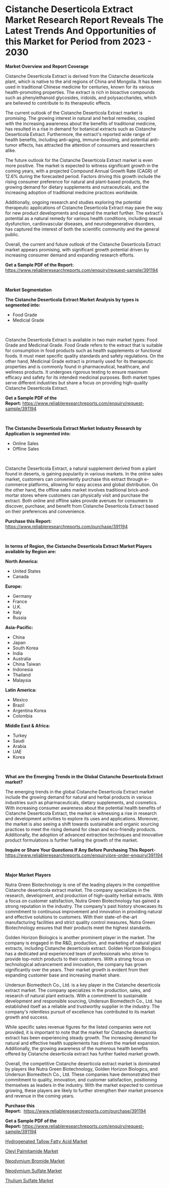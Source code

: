 <p><h1>Cistanche Deserticola Extract Market Research Report Reveals The Latest Trends And Opportunities of this Market for Period from 2023 - 2030</h1></p><p><strong>Market Overview and Report Coverage</strong></p>
<p><p>Cistanche Deserticola Extract is derived from the Cistanche deserticola plant, which is native to the arid regions of China and Mongolia. It has been used in traditional Chinese medicine for centuries, known for its various health-promoting properties. The extract is rich in bioactive compounds such as phenylethanoid glycosides, iridoids, and polysaccharides, which are believed to contribute to its therapeutic effects.</p><p>The current outlook of the Cistanche Deserticola Extract market is promising. The growing interest in natural and herbal remedies, coupled with the increasing awareness about the benefits of traditional medicine, has resulted in a rise in demand for botanical extracts such as Cistanche Deserticola Extract. Furthermore, the extract's reported wide range of health benefits, including anti-aging, immune-boosting, and potential anti-tumor effects, has attracted the attention of consumers and researchers alike.</p><p>The future outlook for the Cistanche Deserticola Extract market is even more positive. The market is expected to witness significant growth in the coming years, with a projected Compound Annual Growth Rate (CAGR) of 12.6% during the forecasted period. Factors driving this growth include the rising consumer preference for natural and plant-based products, the growing demand for dietary supplements and nutraceuticals, and the increasing adoption of traditional medicine practices worldwide.</p><p>Additionally, ongoing research and studies exploring the potential therapeutic applications of Cistanche Deserticola Extract may pave the way for new product developments and expand the market further. The extract's potential as a natural remedy for various health conditions, including sexual dysfunction, cardiovascular diseases, and neurodegenerative disorders, has captured the interest of both the scientific community and the general public.</p><p>Overall, the current and future outlook of the Cistanche Deserticola Extract market appears promising, with significant growth potential driven by increasing consumer demand and expanding research efforts.</p></p>
<p><strong>Get a Sample PDF of the Report:</strong> <a href="https://www.reliableresearchreports.com/enquiry/request-sample/391194">https://www.reliableresearchreports.com/enquiry/request-sample/391194</a></p>
<p>&nbsp;</p>
<p><strong>Market Segmentation</strong></p>
<p><strong>The Cistanche Deserticola Extract Market Analysis by types is segmented into:</strong></p>
<p><ul><li>Food Grade</li><li>Medicial Grade</li></ul></p>
<p>&nbsp;</p>
<p><p>Cistanche Deserticola Extract is available in two main market types: Food Grade and Medicinal Grade. Food Grade refers to the extract that is suitable for consumption in food products such as health supplements or functional foods. It must meet specific quality standards and safety regulations. On the other hand, Medicinal Grade extract is primarily used for its therapeutic properties and is commonly found in pharmaceutical, healthcare, and wellness products. It undergoes rigorous testing to ensure maximum efficacy and safety for its intended medicinal purposes. Both market types serve different industries but share a focus on providing high-quality Cistanche Deserticola Extract.</p></p>
<p><strong>Get a Sample PDF of the Report:</strong>&nbsp;<a href="https://www.reliableresearchreports.com/enquiry/request-sample/391194">https://www.reliableresearchreports.com/enquiry/request-sample/391194</a></p>
<p>&nbsp;</p>
<p><strong>The Cistanche Deserticola Extract Market Industry Research by Application is segmented into:</strong></p>
<p><ul><li>Online Sales</li><li>Offline Sales</li></ul></p>
<p>&nbsp;</p>
<p><p>Cistanche Deserticola Extract, a natural supplement derived from a plant found in deserts, is gaining popularity in various markets. In the online sales market, customers can conveniently purchase this extract through e-commerce platforms, allowing for easy access and global distribution. On the other hand, the offline sales market involves traditional brick-and-mortar stores where customers can physically visit and purchase the extract. Both online and offline sales provide avenues for consumers to discover, purchase, and benefit from Cistanche Deserticola Extract based on their preferences and convenience.</p></p>
<p><strong>Purchase this Report:</strong>&nbsp; <a href="https://www.reliableresearchreports.com/purchase/391194">https://www.reliableresearchreports.com/purchase/391194</a></p>
<p>&nbsp;</p>
<p><strong>In terms of Region, the Cistanche Deserticola Extract Market Players available by Region are:</strong></p>
<p>
    <p> <strong> North America: </strong>
        <ul>
            <li>United States</li>
            <li>Canada</li>
        </ul>
        </p> 
    <p> <strong> Europe: </strong>
        <ul>
            <li>Germany</li>
            <li>France</li>
            <li>U.K.</li>
            <li>Italy</li>
            <li>Russia</li>
        </ul>
        </p> 
    <p> <strong> Asia-Pacific: </strong>
        <ul>
            <li>China</li>
            <li>Japan</li>
            <li>South Korea</li>
            <li>India</li>
            <li>Australia</li>
            <li>China Taiwan</li>
            <li>Indonesia</li>
            <li>Thailand</li>
            <li>Malaysia</li>
        </ul>
        </p> 
    <p> <strong> Latin America: </strong>
        <ul>
            <li>Mexico</li>
            <li>Brazil</li>
            <li>Argentina Korea</li>
            <li>Colombia</li>
        </ul>
        </p> 
    <p> <strong> Middle East & Africa: </strong>
        <ul>
            <li>Turkey</li>
            <li>Saudi</li>
            <li>Arabia</li>
            <li>UAE</li>
            <li>Korea</li>
        </ul>
    </p>
    </p>
<p>&nbsp;</p>
<p><strong>What are the Emerging Trends in the Global Cistanche Deserticola Extract market?</strong></p>
<p><p>The emerging trends in the global Cistanche Deserticola Extract market include the growing demand for natural and herbal products in various industries such as pharmaceuticals, dietary supplements, and cosmetics. With increasing consumer awareness about the potential health benefits of Cistanche Deserticola Extract, the market is witnessing a rise in research and development activities to explore its uses and applications. Moreover, the market is also seeing a shift towards sustainable and organic sourcing practices to meet the rising demand for clean and eco-friendly products. Additionally, the adoption of advanced extraction techniques and innovative product formulations is further fueling the growth of the market.</p></p>
<p><strong>Inquire or Share Your Questions If Any Before Purchasing This Report</strong>- <a href="https://www.reliableresearchreports.com/enquiry/pre-order-enquiry/391194">https://www.reliableresearchreports.com/enquiry/pre-order-enquiry/391194</a></p>
<p>&nbsp;</p>
<p><strong>Major Market Players</strong></p>
<p><p>Nutra Green Biotechnology is one of the leading players in the competitive Cistanche deserticola extract market. The company specializes in the research, development, and production of high-quality herbal extracts. With a focus on customer satisfaction, Nutra Green Biotechnology has gained a strong reputation in the industry. The company's past history showcases its commitment to continuous improvement and innovation in providing natural and effective solutions to customers. With their state-of-the-art manufacturing facilities and strict quality control measures, Nutra Green Biotechnology ensures that their products meet the highest standards.</p><p>Golden Horizon Biologics is another prominent player in the market. The company is engaged in the R&D, production, and marketing of natural plant extracts, including Cistanche deserticola extract. Golden Horizon Biologics has a dedicated and experienced team of professionals who strive to provide top-notch products to their customers. With a strong focus on technological advancement and innovation, the company has grown significantly over the years. Their market growth is evident from their expanding customer base and increasing market share.</p><p>Undersun Biomedtech Co., Ltd. is a key player in the Cistanche deserticola extract market. The company specializes in the production, sales, and research of natural plant extracts. With a commitment to sustainable development and responsible sourcing, Undersun Biomedtech Co., Ltd. has established itself as a reliable and trustworthy supplier in the industry. The company's relentless pursuit of excellence has contributed to its market growth and success.</p><p>While specific sales revenue figures for the listed companies were not provided, it is important to note that the market for Cistanche deserticola extract has been experiencing steady growth. The increasing demand for natural and effective health supplements has driven the market expansion. Additionally, the growing awareness of the numerous health benefits offered by Cistanche deserticola extract has further fueled market growth.</p><p>Overall, the competitive Cistanche deserticola extract market is dominated by players like Nutra Green Biotechnology, Golden Horizon Biologics, and Undersun Biomedtech Co., Ltd. These companies have demonstrated their commitment to quality, innovation, and customer satisfaction, positioning themselves as leaders in the industry. With the market expected to continue growing, these players are likely to further strengthen their market presence and revenue in the coming years.</p></p>
<p><strong>Purchase this Report:</strong>&nbsp;&nbsp;<a href="https://www.reliableresearchreports.com/purchase/391194">https://www.reliableresearchreports.com/purchase/391194</a></p>
<p></p>
<p><strong>Get a Sample PDF of the Report:</strong>&nbsp;<a href="https://www.reliableresearchreports.com/enquiry/request-sample/391194">https://www.reliableresearchreports.com/enquiry/request-sample/391194</a></p>
<p><p><a href="https://github.com/deliacustodio40/Market-Research-Report-List-1/blob/main/hydrogenated-tallow-fatty-acid-market.md">Hydrogenated Tallow Fatty Acid Market</a></p><p><a href="https://github.com/maliyahmorrow6654/Market-Research-Report-List-1/blob/main/oleyl-palmitamide-market.md">Oleyl Palmitamide Market</a></p><p><a href="https://medium.com/@juansmith1961/neodymium-bromide-market-insights-into-market-cagr-market-trends-and-growth-strategies-b7895e6e2640">Neodymium Bromide Market</a></p><p><a href="https://medium.com/@brandonramos59/neodymium-sulfate-market-size-and-market-trends-complete-industry-overview-2023-to-2030-9517dc1c2ccc">Neodymium Sulfate Market</a></p><p><a href="https://medium.com/@stephenstevens11/thulium-sulfate-market-outlook-industry-overview-and-forecast-2023-to-2030-3ac97b00db90">Thulium Sulfate Market</a></p></p>